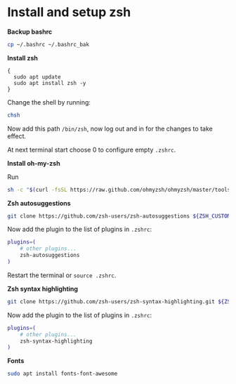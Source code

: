 # Install and setup zsh

**Backup bashrc**

```bash
cp ~/.bashrc ~/.bashrc_bak
```

**Install zsh**

```
{
  sudo apt update
  sudo apt install zsh -y
}
```

Change the shell by running:

```bash
chsh
```

Now add this path `/bin/zsh`, now log out and in for the changes to take effect.

At next terminal start choose 0 to configure empty `.zshrc`.

**Install oh-my-zsh**

Run

```bash
sh -c "$(curl -fsSL https://raw.github.com/ohmyzsh/ohmyzsh/master/tools/install.sh)"
```

**Zsh autosuggestions**

```bash
git clone https://github.com/zsh-users/zsh-autosuggestions ${ZSH_CUSTOM:-~/.oh-my-zsh/custom}/plugins/zsh-autosuggestions
```

Now add the plugin to the list of plugins in `.zshrc`:

```bash
plugins=( 
    # other plugins...
    zsh-autosuggestions
)
```

Restart the terminal or `source .zshrc`.


**Zsh syntax highlighting**

```bash
git clone https://github.com/zsh-users/zsh-syntax-highlighting.git ${ZSH_CUSTOM:-~/.oh-my-zsh/custom}/plugins/zsh-syntax-highlighting
```


Now add the plugin to the list of plugins in `.zshrc`:

```bash
plugins=( 
    # other plugins...
    zsh-syntax-highlighting
)
```

**Fonts**

```bash
sudo apt install fonts-font-awesome
```
